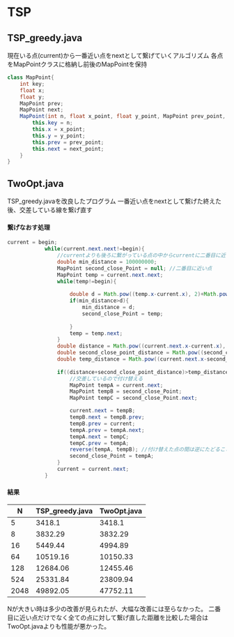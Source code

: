 # TSP

## TSP_greedy.java
現在いる点(current)から一番近い点をnextとして繋げていくアルゴリズム
各点をMapPointクラスに格納し前後のMapPointを保持
```java
class MapPoint{
    int key;
    float x;
    float y;
    MapPoint prev;
    MapPoint next;
    MapPoint(int n, float x_point, float y_point, MapPoint prev_point, MapPoint next_point){
        this.key = n;
        this.x = x_point;
        this.y = y_point;
        this.prev = prev_point;
        this.next = next_point;
    }
}
```


## TwoOpt.java
TSP_greedy.javaを改良したプログラム
一番近い点をnextとして繋げた終えた後、交差している線を繋げ直す


#### 繋げなおす処理
```java
current = begin;
            while(current.next.next!=begin){
                //currentよりも後ろに繋がっている点の中からcurrentに二番目に近い点を探す
                double min_distance = 100000000;
                MapPoint second_close_Point = null; //二番目に近い点
                MapPoint temp = current.next.next;
                while(temp!=begin){
                    
                    double d = Math.pow((temp.x-current.x), 2)+Math.pow((temp.y-current.y), 2);
                    if(min_distance>d){
                        min_distance = d;
                        second_close_Point = temp;
    
                    }
                    temp = temp.next;
                }
                double distance = Math.pow((current.next.x-current.x), 2)+Math.pow((current.next.y-current.y), 2); //currentからnextの距離の二乗
                double second_close_point_distance = Math.pow((second_close_Point.next.x-second_close_Point.x), 2)+Math.pow((second_close_Point.next.y-second_close_Point.y), 2); //二番目に近い点とそのnextの距離
                double temp_distance = Math.pow((current.next.x-second_close_Point.next.x), 2)+Math.pow((current.next.y-second_close_Point.next.y), 2)+Math.pow((second_close_Point.x-current.x), 2)+Math.pow((second_close_Point.y-current.y), 2); //付け替えた時の距離
                
                if((distance+second_close_point_distance)>temp_distance){
                    //交差しているので付け替える
                    MapPoint tempA = current.next;
                    MapPoint tempB = second_close_Point;
                    MapPoint tempC = second_close_Point.next;

                    current.next = tempB;
                    tempB.next = tempB.prev;
                    tempB.prev = current;
                    tempA.prev = tempA.next;
                    tempA.next = tempC;
                    tempC.prev = tempA;
                    reverse(tempA, tempB); //付け替えた点の間は逆にたどることになるのでnextとprevを逆にする
                    second_close_Point = tempA;
                }
                current = current.next;
            }
```
#### 結果
|N| TSP_greedy.java | TwoOpt.java |
|----|----|---- 
|5|3418.1| 3418.1 |
|8| 3832.29| 3832.29 |
|16| 5449.44 | 4994.89 |
|64| 10519.16 | 10150.33 |
|128| 12684.06 | 12455.46 |
|524| 25331.84| 23809.94|
|2048| 49892.05| 47752.11 |

Nが大きい時は多少の改善が見られたが、大幅な改善には至らなかった。
二番目に近い点だけでなく全ての点に対して繋げ直した距離を比較した場合はTwoOpt.javaよりも性能が悪かった。



